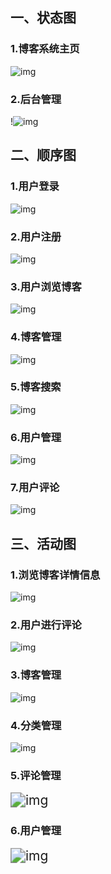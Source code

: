 ## 一、状态图

### 1.博客系统主页

![img](imgs\活动图-01.png)

### 2.后台管理

!![img](imgs\活动图-02.png)

## 二、顺序图

### 1.用户登录

![img](imgs\顺序图-01.png)

### 2.用户注册

![img](imgs\顺序图-02.png)

### 3.用户浏览博客

![img](imgs\顺序图-03.png)

### 4.博客管理

![img](imgs\顺序图-04.png)

### 5.博客搜索

![img](imgs\顺序图-05.png)

### 6.用户管理

![img](imgs\顺序图-06.png)

### 7.用户评论

![img](imgs\顺序图-07.png)



## 三、活动图

### 1.浏览博客详情信息

![img](imgs\状态图-01.png)

### 2.用户进行评论

![img](imgs\状态图-02.png)

### 3.博客管理

![img](imgs\状态图-03.png)



### 4.分类管理

![img](imgs\状态图-04.png)

### 5.评论管理

<img src="imgs\状态图-05.png" alt="img" style="zoom:150%;" />

### 6.用户管理

<img src="imgs\状态图-06.png" alt="img" style="zoom:150%;" />